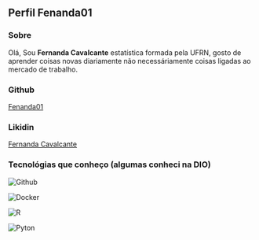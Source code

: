 ## Perfil Fenanda01

### Sobre

Olá, Sou **Fernanda Cavalcante** estatística formada pela UFRN, gosto de aprender coisas novas diariamente não necessáriamente coisas ligadas ao mercado de trabalho.

### Github
[Fenanda01](https://github.com/Fenanda01/dio-lab-open-source)

### Likidin
[Fernanda Cavalcante](linkedin.com/in/fernanda-cavalcante-631554b2)

### Tecnológias que conheço (algumas conheci na DIO)

![Github](https://www.google.com/imgres?imgurl=https%3A%2F%2Fupload.wikimedia.org%2Fwikipedia%2Fcommons%2Fthumb%2F9%2F91%2FOcticons-mark-github.svg%2F2048px-Octicons-mark-github.svg.png&tbnid=U1oZZTAL6XqSTM&vet=12ahUKEwiFp6-e_OX_AhXxq5UCHZ--DH8QMygCegUIARDvAQ..i&imgrefurl=https%3A%2F%2Fcommons.wikimedia.org%2Fwiki%2FFile%3AOcticons-mark-github.svg&docid=HIAMPS7ac5hM_M&w=2048&h=2048&q=github&hl=pt-BR&ved=2ahUKEwiFp6-e_OX_AhXxq5UCHZ--DH8QMygCegUIARDvAQ)

![Docker](https://encrypted-tbn0.gstatic.com/images?q=tbn:ANd9GcQB--kQ3qZkabOBf1-f51nWAzJYbggP-bvkDBwwk7ZPUSPUqm2hM6L3H9fNgKE3gGyPido&usqp=CAU)

![R](https://www.google.com/imgres?imgurl=https%3A%2F%2Fupload.wikimedia.org%2Fwikipedia%2Fcommons%2Fthumb%2F1%2F1b%2FR_logo.svg%2F640px-R_logo.svg.png&tbnid=KcrEUMWnLLgFhM&vet=12ahUKEwjHopjg--X_AhVtq5UCHW1fDLYQMygAegUIARCgAQ..i&imgrefurl=https%3A%2F%2Fpt.wikipedia.org%2Fwiki%2FR_(linguagem_de_programa%25C3%25A7%25C3%25A3o)&docid=IQ0X_1T5AzxgNM&w=640&h=496&q=r&ved=2ahUKEwjHopjg--X_AhVtq5UCHW1fDLYQMygAegUIARCgAQ)

![Pyton](https://www.google.com/imgres?imgurl=https%3A%2F%2Fupload.wikimedia.org%2Fwikipedia%2Fcommons%2Fthumb%2F0%2F0a%2FPython.svg%2F640px-Python.svg.png&tbnid=QY4YKaALfnOG3M&vet=12ahUKEwii3bOP_OX_AhUdrpUCHXlUB8oQMygFegUIARDxAQ..i&imgrefurl=https%3A%2F%2Fen.wikiversity.org%2Fwiki%2FPython&docid=k36Oe0TGOvdiNM&w=640&h=640&q=python&hl=pt-BR&ved=2ahUKEwii3bOP_OX_AhUdrpUCHXlUB8oQMygFegUIARDxAQ)

